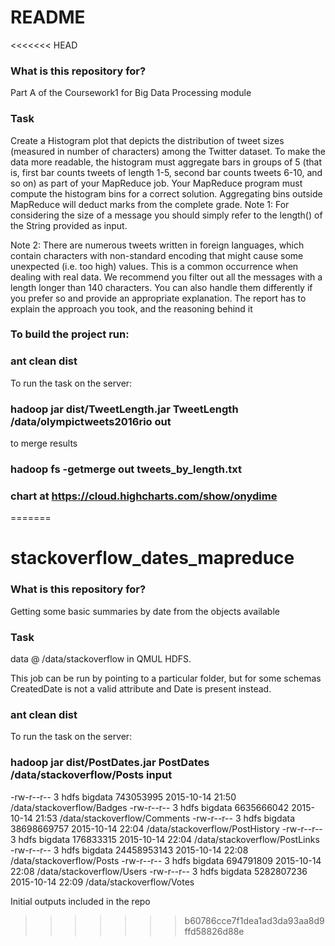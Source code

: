 # README #

<<<<<<< HEAD
### What is this repository for? ###

Part A of the Coursework1 for Big Data Processing module

### Task ###

Create a Histogram plot that depicts the distribution of tweet sizes (measured in number of characters) among the 
Twitter dataset. To make the data more readable, the histogram must aggregate bars in groups of 5 (that is, first bar 
counts tweets of length 1-5, second bar counts tweets 6-10, and so on) as part of your MapReduce job. Your MapReduce 
program must compute the histogram bins for a correct solution. Aggregating bins outside MapReduce will deduct marks 
from the complete grade.
Note 1: For considering the size of a message you should simply refer to the length() of the String provided as input.

Note 2: There are numerous tweets written in foreign languages, which contain characters with non-standard encoding that might cause some unexpected (i.e. too high) values. This is a common occurrence when dealing with real data. We recommend you filter out all the messages with a length longer than 140 characters. You can also handle them differently if you prefer so and provide an appropriate explanation.  The report has to explain the approach you took, and the reasoning behind it

### To build the project run: ###

### ant clean dist ###
To run the task on the server:
### hadoop jar dist/TweetLength.jar TweetLength /data/olympictweets2016rio out ###
to merge results
### hadoop fs -getmerge out tweets_by_length.txt ###

### chart at https://cloud.highcharts.com/show/onydime ###
=======
# stackoverflow_dates_mapreduce

### What is this repository for? ###

Getting some basic summaries by date from the objects available

### Task ###

data @ /data/stackoverflow in QMUL HDFS.

This job can be run by pointing to a particular folder, but for some schemas CreatedDate is not a valid attribute and Date is present instead.

### ant clean dist ###
To run the task on the server:
### hadoop jar dist/PostDates.jar PostDates /data/stackoverflow/Posts input ###

-rw-r--r--   3 hdfs bigdata   743053995 2015-10-14 21:50 /data/stackoverflow/Badges
-rw-r--r--   3 hdfs bigdata  6635666042 2015-10-14 21:53 /data/stackoverflow/Comments
-rw-r--r--   3 hdfs bigdata 38698669757 2015-10-14 22:04 /data/stackoverflow/PostHistory
-rw-r--r--   3 hdfs bigdata   176833315 2015-10-14 22:04 /data/stackoverflow/PostLinks
-rw-r--r--   3 hdfs bigdata 24458953143 2015-10-14 22:08 /data/stackoverflow/Posts
-rw-r--r--   3 hdfs bigdata   694791809 2015-10-14 22:08 /data/stackoverflow/Users
-rw-r--r--   3 hdfs bigdata  5282807236 2015-10-14 22:09 /data/stackoverflow/Votes

Initial outputs included in the repo
>>>>>>> b60786cce7f1dea1ad3da93aa8d9ffd58826d88e
